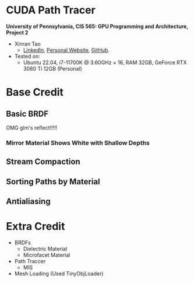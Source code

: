 CUDA Path Tracer
================

**University of Pennsylvania, CIS 565: GPU Programming and Architecture, Project 2**

* Xinran Tao
  - [LinkedIn](https://www.linkedin.com/in/xinran-tao/), [Personal Website](https://www.xinrantao.com/), [GitHub](https://github.com/theBoilingPoint).
* Tested on: 
  - Ubuntu 22.04, i7-11700K @ 3.60GHz × 16, RAM 32GB, GeForce RTX 3080 Ti 12GB (Personal)

# Base Credit
## Basic BRDF
OMG glm's reflect!!!!!
### Mirror Material Shows White with Shallow Depths
## Stream Compaction
## Sorting Paths by Material
## Antialiasing

# Extra Credit
- BRDFs
  - Dielectric Material
  - Microfacet Material
- Path Traccer
  - MIS
- Mesh Loading (Used TinyObjLoader)

